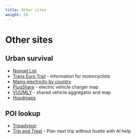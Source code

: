 ```yaml
---
title: Other sites
weight: 20
---
```


# Other sites

## Urban survival
- [Nomad List](https://nomadlist.com/)
- [Trans Euro Trail](https://transeurotrail.org) - information for motorcyclists
- [Mains electricity by country](https://en.wikipedia.org/wiki/Mains_electricity_by_country)
- [PlugShare](https://www.plugshare.com) - electric vehicle charger map
- [VUUMLY](https://vuumly.com/demo/) - shared vehicle aggregator and map
- [Hoodmaps](https://hoodmaps.com/)

## POI lookup
- [Tripadvisor](https://www.tripadvisor.com)
- [Trip and Treat](https://www.tripandtreat.com) - Plan next trip without hustle with AI help
